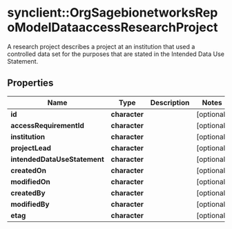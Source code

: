 # synclient::OrgSagebionetworksRepoModelDataaccessResearchProject

A research project describes a project at an institution that used a controlled data set for the purposes that are stated in the Intended Data Use Statement.

## Properties
Name | Type | Description | Notes
------------ | ------------- | ------------- | -------------
**id** | **character** |  | [optional] 
**accessRequirementId** | **character** |  | [optional] 
**institution** | **character** |  | [optional] 
**projectLead** | **character** |  | [optional] 
**intendedDataUseStatement** | **character** |  | [optional] 
**createdOn** | **character** |  | [optional] 
**modifiedOn** | **character** |  | [optional] 
**createdBy** | **character** |  | [optional] 
**modifiedBy** | **character** |  | [optional] 
**etag** | **character** |  | [optional] 


